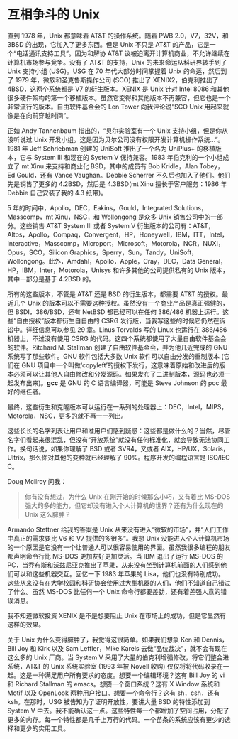 # 互相争斗的 Unix

直到 1978 年，Unix 都意味着 AT&T 的操作系统。随着 PWB 2.0，V7，32V，和 3BSD 的出现，它加入了更多东西。但是 Unix 不只是 AT&T 的产品，它是一个“电话通讯支持工具”。因为和解协 AT&T 议被迫离开计算机商业，不允许继续在计算机市场参与竞争。没有了 AT&T 的支持，Unix 的未来命运从科研界转手到了 Unix 支持小组 (USG)。USG 在 70 年代大部分时间掌握着 Unix 的命运，然后到了 1979 年，微软和圣克鲁斯操作公司 (SCO) 推出了 XENIX2，伯克利推出了 4BSD，这两个系统都是 V7 的衍生版本。XENIX 是 Unix 针对 Intel 8086 和其他很多硬件架构的第一个移植版本。虽然它变得和其他版本不再兼容，但它也是一个非常流行的版本。自由软件基金会的 Len Tower 向我评论说“SCO Unix 用起来就像是在向前穿越时间”。

正如 Andy Tannenbaum 指出的，“贝尔实验室有一个 Unix 支持小组，但是你从没听说过 Unix 开发小组。这是因为贝尔公司没有权限开发计算机操作系统...”。1981 年 Jeff Schriebman 创建的 UniSoft 推出了一个名为 UniPlus+ 的移植版本，它与 System III 和现在的 System V 保持兼容。1983 年伯克利的一个小组成立了 mt Xinu 来支持和商业化 BSD，其中的成员有 Bob Kridle，Alan Tobey，Ed Gould，还有 Vance Vaughan。Debbie Scherrer 不久后也加入了他们。他们先是销售了更多的 4.2BSD，然后是 4.3BSD(mt Xinu 擅长于客户服务：1986 年 Debbie 自己安装了我的 4.3 纸带)。

5 年的时间中，Apollo，DEC，Eakins，Gould，Integrated Solutions，Masscomp，mt Xinu，NSC，和 Wollongong 是众多 Unix 销售公司中的一部分。这些销售 AT&T System III 或者 System V 衍生版本的公司有：AT&T，Altos，Apollo，Compaq，Convergent，HP，Honeywell，IBM，ITT，Intel，Interactive，Masscomp，Microport，Microsoft，Motorola，NCR，NUXI，Opus，SCO，Silicon Graphics，Sperry，Sun，Tandy，UniSoft，Wollongong。此外，Amdahl，Apollo，Apple，Cray，DEC，Data General，HP，IBM，Inter，Motorola，Unisys 和许多其他的公司提供私有的 Unix 版本，其中一部分是基于 4.2BSD 的。

所有的这些版本，不管是 AT&T 还是 BSD 的衍生版本，都需要 AT&T 的授权。最近几个 Unix 的版本可以不需要这种授权。虽然没有一个商业产品是真正强健的，但 BSDI，386/BSD，还有 NetBSD 都已经可以在任何 386/486 机器上运行。这些“自由授权”版本都衍生自自由的 CSRG 发行版，当我写这些的时候它仍然在诉讼中。详细信息可以参见 29 章。Linus Torvalds 写的 Linux 也运行在 386/486 机器上，不过没有使用 CSRG 的代码。这四个系统都使用了大量自由软件基金会的软件。Ritchard M. Stallman 创建了自由软件基金会，并为他几近完成的 GNU 系统写了那些软件。GNU 软件包括大多数 Unix 软件可以自由分发的重制版本 (它们在 GNU 项目中一个叫做‘copyleft’的授权下发行，这意味着原始和改进后的版本必须可以让其他人自由修改和分发源码。如果发布了二进制版本，源码也必须一起发布出来)。**gcc** 是 GNU 的 C 语言编译器，可能是 Steve Johnson 的 pcc 最好的继任者。

最终，这些衍生和克隆版本可以运行在一系列的处理器上：DEC，Intel，MIPS，Motorola，NSC，更多的就不再一一列出。

这些长长的名字列表让用户和准用户们感到疑惑：这些都是做什么的？当然，尽管名字们看起来很混乱，但没有“开放系统”就没有任何标准化，就会导致无法协同工作。换句话说，如果你理解了 BSD 或者 SVR4，又或者 AIX，HP/UX，Solaris，Ultrix，那么你对其他的变种就已经理解了 90%。程序开发的编程语言是 ISO/IEC C。

Doug Mcllroy 问我：

> 你有没有想过，为什么 Unix 在刚开始的时候那么小巧，又有着比 MS-DOS 强大的多的能力，但它却没有进入个人计算机的世界？还有为什么现在的 Unix 这么臃肿？

Armando Stettner 给我的答案是 Unix 从来没有进入“微软的市场”，并“人们工作中真正的需求要比 V6 和 V7 提供的多很多”。我想 Unix 没能进入个人计算机市场的一个原因是它没有一个让普通人可以很容易使用的界面。虽然我很多编程的朋友都声明命令行比 MS-DOS 更加友好更加灵活。当 IBM 退出了运行 MS-DOS 的 PC，当乔布斯和沃兹尼亚克推出了苹果，从来没有坐到计算机前面的人们感到他们可以和这些机器交互。回忆一下 1983 年苹果的 Lisa，他们也没有特别成功。这些从来没有在大学校园和科研协会使用过大型机器的人们，他们不知道自己错过了什么。虽然 MS-DOS 比任何一个 Unix 命令行都要差劲，还有着差强人意的错误消息。

我不知道微软投资 XENIX 是不是想要阻止 Unix 在市场上的成功，但是它显然有这样的效果。

关于 Unix 为什么变得臃肿了，我觉得这很简单。如果我们想象 Ken 和 Dennis，Bill Joy 和 Kirk 以及 Sam Leffler，Mike Karels 去做“品位裁决”，就不会有现在这么多的 Unix 厂商。当 System V 采用了大量的伯克利增强修改，将它们整合进系统，AT&T 的 Unix 系统实验室 (1993 年被 Novell 收购) 仅仅将将代码收录在一起。这是一种满足用户所有要求的态度。想要一个编辑环境？这有 Bill Joy 的 vi 和 Richard Stallman 的 emacs。想要一个窗口系统？这有 X Window 系统和 Motif 以及 OpenLook 两种用户接口。想要一个命令行？这有 sh，csh，还有 ksh。在那时，USG 被告知为了证明开放性，要讲大量 BSD 的特性添加到 System V 中去。我不能确认这一点。这些特性每一个都增加了空间占用，分配了更多的内存。每一个特性都是几千上万行的代码。一个苗条的系统应该有更少的选择和更少的实用工具。
